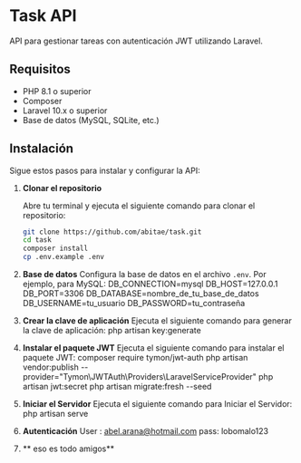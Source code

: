 # Task API

API para gestionar tareas con autenticación JWT utilizando Laravel.

## Requisitos

- PHP 8.1 o superior
- Composer
- Laravel 10.x o superior
- Base de datos (MySQL, SQLite, etc.)

## Instalación

Sigue estos pasos para instalar y configurar la API:

1. **Clonar el repositorio**

   Abre tu terminal y ejecuta el siguiente comando para clonar el repositorio:

   ```bash
   git clone https://github.com/abitae/task.git
   cd task
   composer install
   cp .env.example .env

2. **Base de datos**
    Configura la base de datos en el archivo `.env`. Por ejemplo, para MySQL:
    DB_CONNECTION=mysql
    DB_HOST=127.0.0.1
    DB_PORT=3306
    DB_DATABASE=nombre_de_tu_base_de_datos
    DB_USERNAME=tu_usuario
    DB_PASSWORD=tu_contraseña

3. **Crear la clave de aplicación**
    Ejecuta el siguiente comando para generar la clave de aplicación:
    php artisan key:generate
4. **Instalar el paquete JWT**
    Ejecuta el siguiente comando para instalar el paquete JWT:
    composer require tymon/jwt-auth
    php artisan vendor:publish --provider="Tymon\JWTAuth\Providers\LaravelServiceProvider"
    php artisan jwt:secret
    php artisan migrate:fresh --seed

5. **Iniciar el Servidor**
    Ejecuta el siguiente comando para Iniciar el Servidor:
    php artisan serve

6. **Autenticación**
    User : abel.arana@hotmail.com
    pass: lobomalo123

7. **   eso es todo amigos**